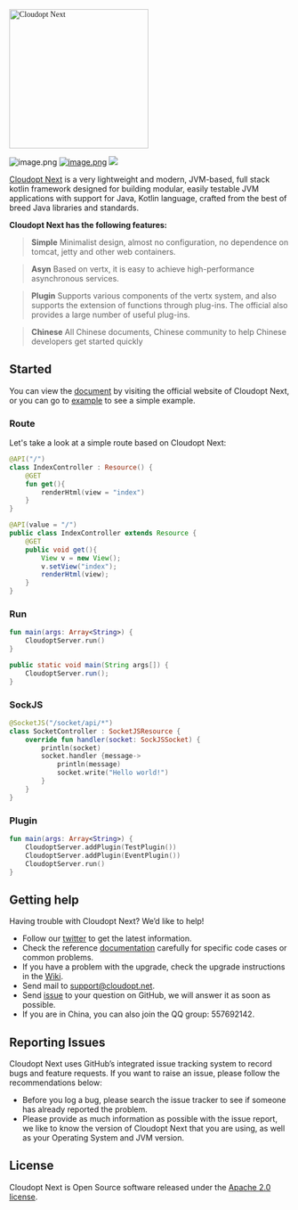 <img src="https://www.cloudopt.net/static/images/logo.svg" alt="Cloudopt Next" style="width:250px;font-family:'Times New Roman'" />

![image.png](https://cdn.nlark.com/yuque/0/2020/png/85774/1596081097483-df48c14a-e8c6-4e49-98b7-88ec5334308c.png#align=left&display=inline&height=20&margin=%5Bobject%20Object%5D&name=image.png&originHeight=20&originWidth=98&size=2011&status=done&style=none&width=98) [![image.png](https://cdn.nlark.com/yuque/0/2020/png/85774/1596081503933-8696c94f-517e-4913-88f9-94cfb199f2f8.png#align=left&display=inline&height=20&margin=%5Bobject%20Object%5D&name=image.png&originHeight=20&originWidth=110&size=1557&status=done&style=none&width=110)](https://github.com/vert-x3/vertx-awesome) [![](https://cdn.nlark.com/yuque/0/2020/svg/85774/1596081628915-65fb4c2a-8aa6-432b-b13a-cf0f0193333e.svg#align=left&display=inline&height=20&margin=%5Bobject%20Object%5D&originHeight=20&originWidth=102&size=0&status=done&style=none&width=102)](https://github.com/KotlinBy/awesome-kotlin)

[Cloudopt Next](https://next.cloudopt.net/) is a very lightweight and modern, JVM-based, full stack kotlin framework
designed for building modular, easily testable JVM applications with support for Java, Kotlin language, crafted from the
best of breed Java libraries and standards.

**Cloudopt Next has the following features:**

> **Simple** Minimalist design, almost no configuration, no dependence on tomcat, jetty and other web containers.

> **Asyn** Based on vertx, it is easy to achieve high-performance asynchronous services.

> **Plugin** Supports various components of the vertx system, and also supports the extension of functions through plug-ins. The official also provides a large number of useful plug-ins.

> **Chinese** All Chinese documents, Chinese community to help Chinese developers get started quickly

## Started

You can view the [document](https://next.cloudopt.net) by visiting the official website of Cloudopt Next, or you can go
to [example](https://github.com/cloudoptlab/cloudopt-next-example) to see a simple example.

### Route

Let's take a look at a simple route based on Cloudopt Next:

````kotlin
@API("/")
class IndexController : Resource() {
    @GET
    fun get(){
        renderHtml(view = "index")
    }
}
````

````java
@API(value = "/")
public class IndexController extends Resource {
    @GET
    public void get(){
        View v = new View();
        v.setView("index");
        renderHtml(view);
    }
}
````

### Run

````kotlin
fun main(args: Array<String>) {
    CloudoptServer.run()
}
````

````java
public static void main(String args[]) {
    CloudoptServer.run();
}
````

### SockJS

````kotlin
@SocketJS("/socket/api/*")
class SocketController : SocketJSResource {
    override fun handler(socket: SockJSSocket) {
        println(socket)
        socket.handler {message->
            println(message)
            socket.write("Hello world!")
        }
    }
}
````

### Plugin

````kotlin
fun main(args: Array<String>) {
    CloudoptServer.addPlugin(TestPlugin())
    CloudoptServer.addPlugin(EventPlugin())
    CloudoptServer.run()
}

````

## Getting help

Having trouble with Cloudopt Next? We’d like to help!

- Follow our [twitter](https://twitter.com/) to get the latest information.
- Check the reference [documentation](https://next.cloudopt.net) carefully for specific code cases or common problems.
- If you have a problem with the upgrade, check the upgrade instructions in
  the [Wiki](https://github.com/cloudoptlab/cloudopt-next/wiki).
- Send mail to support@cloudopt.net.
- Send [issue](https://github.com/cloudoptlab/cloudopt-next/issues) to your question on GitHub, we will answer it as
  soon as possible.
- If you are in China, you can also join the QQ group: 557692142.

## Reporting Issues

Cloudopt Next uses GitHub’s integrated issue tracking system to record bugs and feature requests. If you want to raise
an issue, please follow the recommendations below:

- Before you log a bug, please search the issue tracker to see if someone has already reported the problem.
- Please provide as much information as possible with the issue report, we like to know the version of Cloudopt Next
  that you are using, as well as your Operating System and JVM version.

## License

Cloudopt Next is Open Source software released under
the [Apache 2.0 license](http://www.apache.org/licenses/LICENSE-2.0.html).

